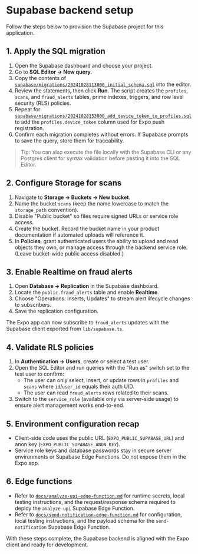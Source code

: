 # Supabase backend setup

Follow the steps below to provision the Supabase project for this application.

## 1. Apply the SQL migration

1. Open the Supabase dashboard and choose your project.
2. Go to **SQL Editor → New query**.
3. Copy the contents of [`supabase/migrations/20241028113000_initial_schema.sql`](../supabase/migrations/20241028113000_initial_schema.sql) into the editor.
4. Review the statements, then click **Run**. The script creates the `profiles`, `scans`, and `fraud_alerts` tables, prime indexes, triggers, and row level security (RLS) policies.
5. Repeat for [`supabase/migrations/20241028153000_add_device_token_to_profiles.sql`](../supabase/migrations/20241028153000_add_device_token_to_profiles.sql) to add the `profiles.device_token` column used for Expo push registration.
6. Confirm each migration completes without errors. If Supabase prompts to save the query, store them for traceability.

> Tip: You can also execute the file locally with the Supabase CLI or any Postgres client for syntax validation before pasting it into the SQL Editor.

## 2. Configure Storage for scans

1. Navigate to **Storage → Buckets → New bucket**.
2. Name the bucket `scans` (keep the name lowercase to match the `storage_path` convention).
3. Disable "Public bucket" so files require signed URLs or service role access.
4. Create the bucket. Record the bucket name in your product documentation if automated uploads will reference it.
5. In **Policies**, grant authenticated users the ability to upload and read objects they own, or manage access through the backend service role. (Leave bucket-wide public access disabled.)

## 3. Enable Realtime on fraud alerts

1. Open **Database → Replication** in the Supabase dashboard.
2. Locate the `public.fraud_alerts` table and enable **Realtime**.
3. Choose "Operations: Inserts, Updates" to stream alert lifecycle changes to subscribers.
4. Save the replication configuration.

The Expo app can now subscribe to `fraud_alerts` updates with the Supabase client exported from `lib/supabase.ts`.

## 4. Validate RLS policies

1. In **Authentication → Users**, create or select a test user.
2. Open the SQL Editor and run queries with the "Run as" switch set to the test user to confirm:
   - The user can only select, insert, or update rows in `profiles` and `scans` where `id`/`user_id` equals their auth UID.
   - The user can read `fraud_alerts` rows related to their scans.
3. Switch to the `service_role` (available only via server-side usage) to ensure alert management works end-to-end.

## 5. Environment configuration recap

- Client-side code uses the public URL (`EXPO_PUBLIC_SUPABASE_URL`) and anon key (`EXPO_PUBLIC_SUPABASE_ANON_KEY`).
- Service role keys and database passwords stay in secure server environments or Supabase Edge Functions. Do not expose them in the Expo app.

## 6. Edge functions

- Refer to [`docs/analyze-upi-edge-function.md`](./analyze-upi-edge-function.md) for runtime secrets, local testing instructions, and the request/response schema required to deploy the `analyze-upi` Supabase Edge Function.
- Refer to [`docs/send-notification-edge-function.md`](./send-notification-edge-function.md) for configuration, local testing instructions, and the payload schema for the `send-notification` Supabase Edge Function.

With these steps complete, the Supabase backend is aligned with the Expo client and ready for development.
